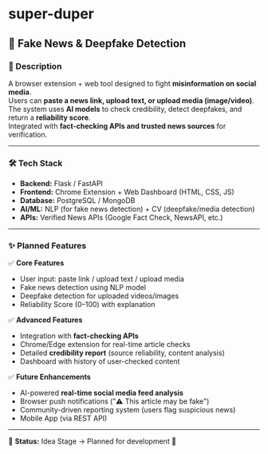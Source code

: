 # super-duper
## 📰 Fake News & Deepfake Detection  

### 📖 Description  
A browser extension + web tool designed to fight **misinformation on social media**.  
Users can **paste a news link, upload text, or upload media (image/video)**.  
The system uses **AI models** to check credibility, detect deepfakes, and return a **reliability score**.  
Integrated with **fact-checking APIs and trusted news sources** for verification.  

---

### 🛠️ Tech Stack  
- **Backend:** Flask / FastAPI  
- **Frontend:** Chrome Extension + Web Dashboard (HTML, CSS, JS)  
- **Database:** PostgreSQL / MongoDB  
- **AI/ML:** NLP (for fake news detection) + CV (deepfake/media detection)  
- **APIs:** Verified News APIs (Google Fact Check, NewsAPI, etc.)  

---

### ✨ Planned Features  

✅ **Core Features**  
- User input: paste link / upload text / upload media  
- Fake news detection using NLP model  
- Deepfake detection for uploaded videos/images  
- Reliability Score (0–100) with explanation  

✅ **Advanced Features**  
- Integration with **fact-checking APIs**  
- Chrome/Edge extension for real-time article checks  
- Detailed **credibility report** (source reliability, content analysis)  
- Dashboard with history of user-checked content  

✅ **Future Enhancements**  
- AI-powered **real-time social media feed analysis**  
- Browser push notifications ("⚠️ This article may be fake")  
- Community-driven reporting system (users flag suspicious news)  
- Mobile App (via REST API)  

---

🔗 **Status:** Idea Stage → Planned for development 🚀
